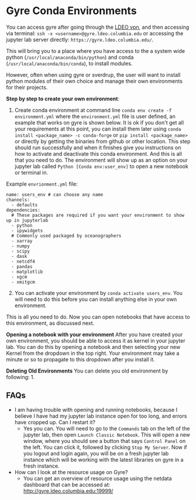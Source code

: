 # Gyre Conda Environments

You can access gyre after going through the [LDEO vpn](https://ldeo-it.ldeo.columbia.edu/content/vpn-virtual-private-network), and then 
accessing via terminal:
```ssh -x <username>@gyre.ldeo.columbia.edu```
 or accessing the jupyter lab server directly:
 ```https://gyre.ldeo.columbia.edu/```. 

This will bring you to a place where you have access to the a system wide python (`/usr/local/anaconda/bin/python`) and conda (`/usr/local/anaconda/bin/conda`), to install modules. 

However, often when using gyre or sverdrup, the user will want to install python modules of their own choice and manage their own environments for their projects. 

**Step by step to create your own environment**:
1. Create conda environment at command line 
`conda env create -f environment.yml` 
where the `environment.yml` file is user defined, an example that works on gyre is shown below. It is ok if you don't get all your requirements at this point, you can install them later using `conda install <package_name> -c conda-forge` or `pip install <package_name>` or directly by getting the binaries from github or other location. 
This step should run successfully and when it finishes give you instructions on how to activate and deactivate this conda environment. And this is all that you need to do. The environment will show up as an option on your jupyter lab called `Python [Conda env:user_env]` to open a new notebook or terminal in. 

Example `envrionment.yml` file:
```
name: users_env # can choose any name
channels:
  - defaults
dependencies:
  # These packages are required if you want your environment to show up in jupyterlab
  - python
  - ipywidgets
  # Commonly used packaged by oceanographers
  - xarray
  - numpy
  - scipy
  - dask
  - netcdf4
  - pandas
  - matplotlib
  - xgcm
  - xmitgcm
```

2. You can activate your environment by `conda activate users_env`. You will need to do this before you can install anything else in your own environment. 

This is all you need to do. Now you can open notebooks that have access to this environment, as discussed next.

**Opening a notebook with your environment**
After you have created your own environment, you should be able to access it as kernel in your jupyter lab. You can do this by opening a notebook and then selecting your new Kernel from the dropdown in the top right. Your environment may take a minute or so to propagate to this dropdown after you install it. 

**Deleting Old Environments**
You can delete you old environment by following: 
1. 


## FAQs
- I am having trouble with opening and running notebooks, because I believe I have had my jupyter lab instance open for too long, and errors have cropped up. Can I restart it? 
    - Yes you can. You will need to go to the `Commands` tab on the left of the jupyter lab, then open `Launch Classic Notebook`. This will open a new window, where you should see a button that says `Control Panel` on the left. You can click it, followed by clicking `Stop My Server`. Now if you logout and login again, you will be on a fresh jupyter lab instance which will be working with the latest libraries on gyre in a fresh instance.
- How can I look at the resource usage on Gyre? 
    - You can get an overview of resource usage using the netdata dashboard that can be accessed at: http://gyre.ldeo.columbia.edu:19999/
